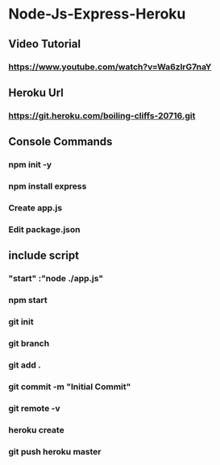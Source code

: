 # Node-Js-Express-Heroku
## Video Tutorial 
### https://www.youtube.com/watch?v=Wa6zlrG7naY
## Heroku Url
### https://git.heroku.com/boiling-cliffs-20716.git
## Console Commands
### npm init -y
### npm install express
### Create app.js
### Edit package.json
## include script
### "start" :"node ./app.js"
### npm start 
### git init 
### git branch
### git add . 
### git commit -m "Initial Commit" 
### git remote -v
### heroku create 
### git push heroku master
